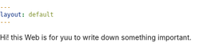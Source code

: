 ```yaml
---
layout: default
---
```



<head>
  <style>
    html {
      background: url("/assets/img/background.jpg") no-repeat center center fixed;
      -webkit-background-size: cover;
      -moz-background-size: cover;
      -o-background-size: cover;
      background-size: cover;
      height: 100%;
      margin: 0;
      padding: 0;
    }
    body {
    background: url("/assets/img/background.jpg") no-repeat center center fixed;
    -webkit-background-size: cover;
    -moz-background-size: cover;
    -o-background-size: cover;
    background-size: cover;
    height: 100%;
    margin: 0;
    padding: 0;
  }
  </style>
</head>


  <!--background-attachment: scroll; -->




<div class="lead pretty-links">


  Hi! this Web is for yuu to write down something important. 

























































































































































































</div>
